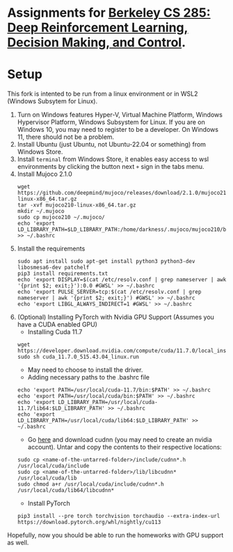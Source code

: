 # Assignments for [Berkeley CS 285: Deep Reinforcement Learning, Decision Making, and Control](http://rail.eecs.berkeley.edu/deeprlcourse/).

# Setup
This fork is intented to be run from a linux environment or in WSL2 (Windows Subsytem for Linux).
1. Turn on Windows features Hyper-V, Virtual Machine Platform, Windows Hypervisor Platform, Windows Subsystem for Linux. If you are on Windows 10, you may need to register to be a developer. On Windows 11, there should not be a problem.
2. Install Ubuntu (just Ubuntu, not Ubuntu-22.04 or something) from Windows Store.
3. Install `terminal` from Windows Store, it enables easy access to wsl environments by clicking the button next `+` sign in the tabs menu.
4. Install Mujoco 2.1.0
    ```
    wget https://github.com/deepmind/mujoco/releases/download/2.1.0/mujoco210-linux-x86_64.tar.gz
    tar -xvf mujoco210-linux-x86_64.tar.gz
    mkdir ~/.mujoco
    sudo cp mujoco210 ~/.mujoco/
    echo 'export LD_LIBRARY_PATH=$LD_LIBRARY_PATH:/home/darkness/.mujoco/mujoco210/bin' >> ~/.bashrc
    ```
5. Install the requirements
    ```
    sudo apt install sudo apt-get install python3 python3-dev libosmesa6-dev patchelf
    pip3 install requirements.txt
    echo 'export DISPLAY=$(cat /etc/resolv.conf | grep nameserver | awk '{print $2; exit;}'):0.0 #GWSL' >> ~/.bashrc
    echo 'export PULSE_SERVER=tcp:$(cat /etc/resolv.conf | grep nameserver | awk '{print $2; exit;}') #GWSL' >> ~/.bashrc
    echo 'export LIBGL_ALWAYS_INDIRECT=1 #GWSL' >> ~/.bashrc
    ```
6. (Optional) Installing PyTorch with Nvidia GPU Support (Assumes you have a CUDA enabled GPU)
    * Installing Cuda 11.7
    ```
    wget https://developer.download.nvidia.com/compute/cuda/11.7.0/local_installers/cuda_11.7.0_515.43.04_linux.run
    sudo sh cuda_11.7.0_515.43.04_linux.run
    ```
    * May need to choose to install the driver.
    * Adding necessary paths to the .bashrc file
    ```
    echo 'export PATH=/usr/local/cuda-11.7/bin:$PATH' >> ~/.bashrc
    echo 'export PATH=/usr/local/cuda/bin:$PATH' >> ~/.bashrc
    echo 'export LD_LIBRARY_PATH=/usr/local/cuda-11.7/lib64:$LD_LIBRARY_PATH' >> ~/.bashrc
    echo 'export LD_LIBRARY_PATH=/usr/local/cuda/lib64:$LD_LIBRARY_PATH' >> ~/.bashrc
    ```
    * Go [here](https://developer.nvidia.com/cudnn) and download cudnn (you may need to create an nvidia account). Untar and copy the contents to their respective locations:
    ```
    sudo cp <name-of-the-untarred-folder>/include/cudnn*.h /usr/local/cuda/include
    sudo cp <name-of-the-untarred-folder>/lib/libcudnn* /usr/local/cuda/lib
    sudo chmod a+r /usr/local/cuda/include/cudnn*.h /usr/local/cuda/lib64/libcudnn*
    ```
    * Install PyTorch
    ```
    pip3 install --pre torch torchvision torchaudio --extra-index-url https://download.pytorch.org/whl/nightly/cu113
    ```
Hopefully, now you should be able to run the homeworks with GPU support as well.
